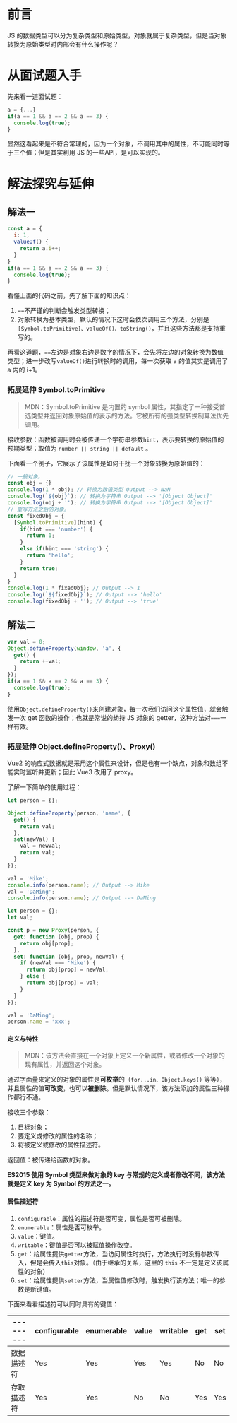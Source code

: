 # 前言

JS 的数据类型可以分为复杂类型和原始类型，对象就属于复杂类型，但是当对象转换为原始类型时内部会有什么操作呢？

# 从面试题入手

先来看一道面试题：

```js
a = {...}
if(a == 1 && a == 2 && a == 3) {
  console.log(true);
}
```

显然这看起来是不符合常理的，因为一个对象，不调用其中的属性，不可能同时等于三个值；但是其实利用 JS 的一些API，是可以实现的。

# 解法探究与延伸

## 解法一

```js
const a = {
  i: 1,
  valueOf() {
    return a.i++;
  }
}
if(a == 1 && a == 2 && a == 3) {
  console.log(true);
}
```

看懂上面的代码之前，先了解下面的知识点：

1. `==`不严谨的判断会触发类型转换；
2. 对象转换为基本类型，默认的情况下这时会依次调用三个方法，分别是`[Symbol.toPrimitive]、valueOf()、toString()`，并且这些方法都是支持重写的。

再看这道题，`==`左边是对象右边是数字的情况下，会先将左边的对象转换为数值类型；进一步改写`valueOf()`进行转换时的调用，每一次获取 a 的值其实是调用了 a 内的 i+1。

### 拓展延伸 Symbol.toPrimitive

>MDN：Symbol.toPrimitive 是内置的 symbol 属性，其指定了一种接受首选类型并返回对象原始值的表示的方法。它被所有的强类型转换制算法优先调用。

接收参数：函数被调用时会被传递一个字符串参数`hint`，表示要转换的原始值的预期类型；取值为 `number || string || default` 。

下面看一个例子，它展示了该属性是如何干扰一个对象转换为原始值的：

```js
// 一般对象。
const obj = {}
console.log(1 * obj); // 转换为数值类型 Output --> NaN
console.log(`${obj}`); // 转换为字符串 Output --> '[Object Object]'
console.log(obj + ''); // 转换为字符串 Output --> '[Object Object]'
// 重写方法之后的对象。
const fixedObj = {
  [Symbol.toPrimitive](hint) {
    if(hint === 'number') {
      return 1;
    }
    else if(hint === 'string') {
      return 'hello';
    }
    return true;
  }
}
console.log(1 * fixedObj); // Output --> 1
console.log(`${fixedObj}`); // Output --> 'hello'
console.log(fixedObj + ''); // Output --> 'true'
```

## 解法二

```js
var val = 0;
Object.defineProperty(window, 'a', {
  get() {
    return ++val;
  }
});
if(a == 1 && a == 2 && a == 3) {
  console.log(true);
}
```

使用`Object.defineProperty()`来创建对象，每一次我们访问这个属性值，就会触发一次 get 函数的操作；也就是常说的劫持 JS 对象的 getter，这种方法对`===`一样有效。

### 拓展延伸 Object.defineProperty()、Proxy()

Vue2 的响应式数据就是采用这个属性来设计，但是也有一个缺点，对象和数组不能实时监听并更新；因此 Vue3 改用了 proxy。

了解一下简单的使用过程：

```js
let person = {};

Object.defineProperty(person, 'name', {
  get() {
    return val;
  },
  set(newVal) {
    val = newVal;
    return val;
  }
});

val = 'Mike';
console.info(person.name); // Output --> Mike
val = 'DaMing';
console.info(person.name); // Output --> DaMing
```

```js
let person = {};
let val;

const p = new Proxy(person, {
  get: function (obj, prop) {
    return obj[prop];
  },
  set: function (obj, prop, newVal) {
    if (newVal === 'Mike') {
      return obj[prop] = newVal;
    } else {
      return obj[prop] = val;
    }
  }
});

val = 'DaMing';
person.name = 'xxx';
```

#### 定义与特性

>MDN：该方法会直接在一个对象上定义一个新属性，或者修改一个对象的现有属性，并返回这个对象。

通过字面量来定义的对象的属性是**可枚举**的（`for...in、Object.keys()` 等等），并且属性的值**可改变**，也可以**被删除**。但是默认情况下，该方法添加的属性三种操作都行不通。

接收三个参数：

1. 目标对象；
2. 要定义或修改的属性的名称；
3. 将被定义或修改的属性描述符。

返回值：被传递给函数的对象。

**ES2015 使用 Symbol 类型来做对象的 key 与常规的定义或者修改不同，该方法就是定义 key 为 Symbol 的方法之一。**

#### 属性描述符

1. `configurable`：属性的描述符是否可变，属性是否可被删除。
2. `enumerable`：属性是否可枚举。
3. `value`：键值。
4. `writable`：键值是否可以被赋值操作改变。
5. `get`：给属性提供`getter`方法，当访问属性时执行，方法执行时没有参数传入，但是会传入`this`对象。（由于继承的关系，这里的 `this` 不一定是定义该属性的对象）
6. `set`：给属性提供`setter`方法，当属性值修改时，触发执行该方法；唯一的参数是新键值。

下面来看看描述符可以同时具有的键值：

---------| configurable | enumerable | value | writable | get | set
---------|----------|---------|---------|---------|---------|---------
  数据描述符 | Yes | Yes | Yes | Yes | No | No
  存取描述符 | Yes | Yes | No | No | Yes | Yes
